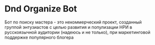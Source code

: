 # Dnd Organize Bot

Бот по поиску мастера - это некоммерческий проект, созданный
группой энтузиастов с целью развития и популизации НРИ в русскоязычной 
аудитории (надеюсь и не только), при маркетинговой поддержке популярного 
блогера